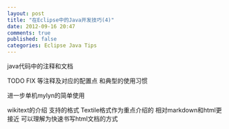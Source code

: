 ```yaml
---
layout: post
title: "在Eclipse中的Java开发技巧(4)"
date: 2012-09-16 20:47
comments: true
published: false
categories: Eclipse Java Tips
---
```


java代码中的注释和文档

TODO FIX 等注释及对应的配置点 和典型的使用习惯

进一步单机mylyn的简单使用


wikitext的介绍 支持的格式 Textile格式作为重点介绍的 相对markdown和html更接近 可以理解为快速书写html文档的方式